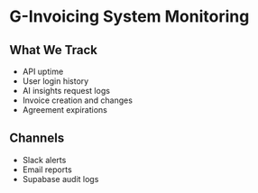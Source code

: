 
# G-Invoicing System Monitoring

## What We Track
- API uptime
- User login history
- AI insights request logs
- Invoice creation and changes
- Agreement expirations

## Channels
- Slack alerts
- Email reports
- Supabase audit logs

